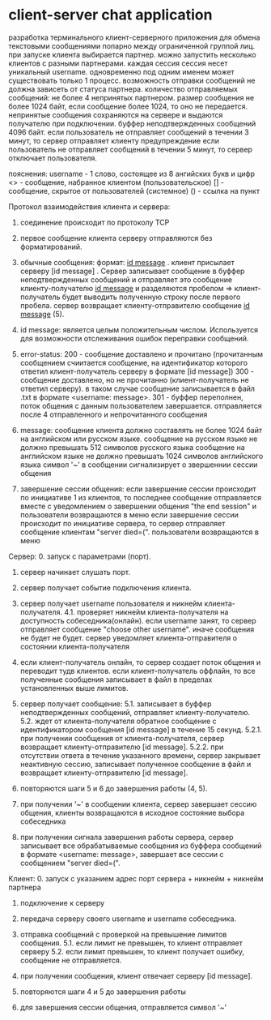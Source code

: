 # client-server chat application

разработка терминального клиент-серверного приложения для обмена текстовыми сообщениями попарно между ограниченной группой лиц.
при запуске клиента выбирается партнер. можно запустить несколько клиентов с разными партнерами.
каждая сессия сессия несет уникальный username. одновременно под одним именем может существовать только 1 процесс.
возможность отправки сообщений не должна зависеть от статуса партнера. количество отправляемых сообщений: не более 4 непринятых партнером.
размер сообщения не более 1024 байт, если сообщение более 1024, то оно не передается. непринятые сообщения сохраняются на сервере
    и выдаются получателю при подключении.
буффер неподтвержденных сообщений 4096 байт.
если пользователь не отправляет сообщений в течении 3 минут, то сервер отправляет клиенту предупреждение
    если пользователь не отправляет сообщений в течении 5 минут, то сервер отключает пользователя.

пояснения:
username - 1 слово, состоящее из 8 ангийских букв и цифр
<> - сообщение, набранное клиентом (пользовательское)
[] - сообщение, скрытое от пользователей (системное)
() - ссылка на пункт

Протокол взаимодействия клиента и сервера:
1. соединение происходит по протоколу TCP

2. первое сообщение клиента серверу отправляются без форматирований. <username> <partner>

3. обычные сообщения: 
    формат: [id message](4) <message>.
        клиент присылает серверу [id message] <message>.
        Сервер записывает сообщение в буффер неподтвержденных сообщений и отправляет это сообщение клиенту-получателю
        [id message](4) и <message> разделяются пробелом => клиент-получатель будет выводить полученную строку после первого пробела.
    сервер возвращает клиенту-отправителю сообщение [id message](4) <error-status>(5).
    
4. id message:
    является целым положительным числом. Используется для возможности отслеживания ошибок переправки сообщений.

5. error-status:
    200 - сообщение доставлено и прочитано (прочитанным сообщением счиитается сообщение, на идентификатор которого ответил 
        клиент-получатель серверу в формате [id message])
    300 - сообщение доставлено, но не прочитанно (клиент-получатель не ответил серверу). в таком случае сообщение записывается в файл <partner>.txt
        в формате <username: message>.
    301 - буффер переполнен, поток общения с данным пользователем завершается. отправляется после 4 отправленного и непрочитанного сообщения

6. message:
    сообщение клиента должно составлять не более 1024 байт на английском или русском языке.
        сообщение на русском языке не должно превышать 512 символов русского языка
        сообщение на английском языке не должно превышать 1024 символов английского языка
    символ '~' в сообщении сигнализирует о звершеннии сессии общения

7. завершение сессии общения:
    если завершение сессии происходит по инициативе 1 из клиентов, то последнее сообщение отправляется 
        вместе с уведомлением о завершении общения "the end session" и пользователи возвращаются в меню
    если завершение сессии происходит по инициативе сервера, то сервер отправляет сообщение клиентам "server died=(". пользователи возвращаются в меню

Сервер:
0. запуск с параметрами (порт).

1. сервер начинает слушать порт.

2. сервер получает событие подключения клиента.

3. сервер получает username пользователя и никнейм клиента-получателя.
    4.1. проверяет никнейм клиента-получателя на доступность собеседника(онлайн).
    если username занят, то сервер отправляет сообщение "choose other username". иначе сообщения не будет не будет.
    сервер уведомляет клиента-отправителя о состоянии клиента-получателя

4. если клиент-получатель онлайн, то сервер создает поток общения и переводит тудв клиентов.
    если клиент-получатель оффлайн, то все полученные сообщения записывает в файл в пределах установленных выше лимитов.

5. сервер получает сообщение:
    5.1. записывает в буффер неподтвержденных сообщений, отправляет клиенту-получателю.
    5.2. ждет от клиента-получателя обратное сообщение с идентификатором сообщения [id message] в течение 15 секунд.
    5.2.1. при получении сообщения от клиента-получателя, сервер возвращает клиенту-отправителю [id message]<error-status>.
    5.2.2. при отсутствии ответа в течение указанного времени, сервер закрывает неактивную сессию, записывает полученное сообщение в файл
        и возвращает клиенту-отправителю [id message]<error-status>.

6. повторяются шаги 5 и 6 до завершения работы (4, 5).

7. при получении '~' в сообщении клиента, сервер завершает сессию общения, клиенты возвращаются в исходное состояние выбора собеседника

8. при получении сигнала завершения работы сервера, сервер записывает все обрабатываемые сообщения из буффера сообщений в формате <username: message>,
    завершает все сессии с сообщением "server died=(".



Клиент:
0. запуск с указанием адрес порт сервера + никнейм + никнейм партнера

1. подключение к серверу

3. передача серверу своего username и username собеседника.

4. отправка сообщений с проверкой на превышение лимитов сообщения.
    5.1. если лимит не превышен, то клиент отправляет серверу <message>
    5.2. если лимит превышен, то клиент получает ошибку, сообщение не отправляется.

5. при получении сообщения, клиент отвечает серверу [id message].

6. повторяются шаги 4 и 5 до завершения работы

7. для завершения сессии общения, отправляется символ '~'
